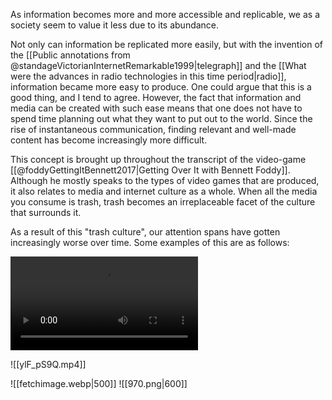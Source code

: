 
As information becomes more and more accessible and replicable, we as a society seem to value it less due to its abundance. 

Not only can information be replicated more easily, but with the invention of the [[Public annotations from @standageVictorianInternetRemarkable1999|telegraph]] and the [[What were the advances in radio technologies in this time period|radio]], information became more easy to produce. One could argue that this is a good thing, and I tend to agree. However, the fact that information and media can be created with such ease means that one does not have to spend time planning out what they want to put out to the world. Since the rise of instantaneous communication, finding relevant and well-made content has become increasingly more difficult. 

This concept is brought up throughout the transcript of the video-game [[@foddyGettingItBennett2017|Getting Over It with Bennett Foddy]]. Although he mostly speaks to the types of video games that are produced, it also relates to media and internet culture as a whole. When all the media you consume is trash, trash becomes an irreplaceable facet of the culture that surrounds it. 

As a result of this "trash culture", our attention spans have gotten increasingly worse over time. Some examples of this are as follows:

<video class="" autoplay="" playsinline="true" src="https://v16-webapp-prime.tiktok.com/video/tos/maliva/tos-maliva-ve-0068c799-us/5749195b648642e4bd004fae965c90d1/?a=1988&amp;ch=0&amp;cr=0&amp;dr=0&amp;lr=tiktok_m&amp;cd=0%7C0%7C1%7C0&amp;cv=1&amp;br=2398&amp;bt=1199&amp;cs=0&amp;ds=3&amp;ft=_RwJrBBPq8ZmopA2Dc_vj-cD8AhLrus&amp;mime_type=video_mp4&amp;qs=0&amp;rc=ZmhlNjk3OjhnMzc4MzpmNEBpMzV2ZDM6Zjg2aTMzZzczNEBgNGEtNmEuXi0xYmNhMjQ1YSNhc2dgcjRvNF5gLS1kMS9zcw%3D%3D&amp;btag=80000&amp;expire=1678504975&amp;l=2023031021224668331D9AA4D9D55B0FBD&amp;ply_type=2&amp;policy=2&amp;signature=ae2d3e250e760ccf6bc2ba94d7f71a93&amp;tk=tt_chain_token"></video>




![[ylF_pS9Q.mp4]]

![[fetchimage.webp|500]]
![[970.png|600]]